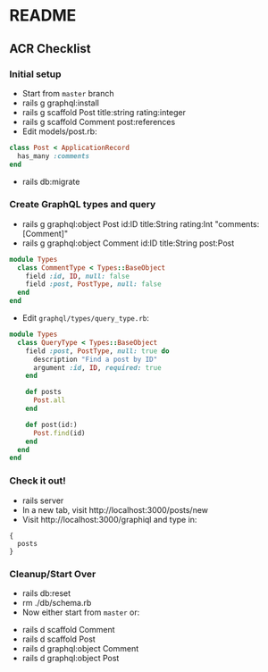 # README

## ACR Checklist

### Initial setup

* Start from `master` branch
* rails g graphql:install
* rails g scaffold Post title:string rating:integer
* rails g scaffold Comment post:references
* Edit models/post.rb:

```ruby
class Post < ApplicationRecord
  has_many :comments
end
```

* rails db:migrate

### Create GraphQL types and query

* rails g graphql:object Post id:ID title:String rating:Int "comments:[Comment]"
* rails g graphql:object Comment id:ID title:String post:Post

```ruby
module Types
  class CommentType < Types::BaseObject
    field :id, ID, null: false
    field :post, PostType, null: false
  end
end
```

* Edit `graphql/types/query_type.rb`:

```ruby
module Types
  class QueryType < Types::BaseObject
    field :post, PostType, null: true do
      description "Find a post by ID"
      argument :id, ID, required: true
    end

    def posts
      Post.all
    end

    def post(id:)
      Post.find(id)
    end
  end
end
```

### Check it out!

* rails server
* In a new tab, visit http://localhost:3000/posts/new
* Visit http://localhost:3000/graphiql and type in:

```
{
  posts
}
```

### Cleanup/Start Over

* rails db:reset
* rm ./db/schema.rb
* Now either start from `master` or:
 - rails d scaffold Comment
 - rails d scaffold Post
 - rails d graphql:object Comment
 - rails d graphql:object Post
